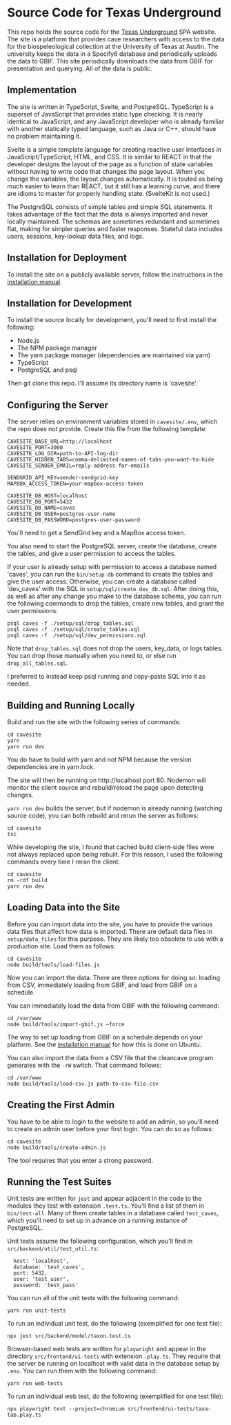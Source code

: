 # Source Code for Texas Underground

This repo holds the source code for the [Texas Underground](http://caves.tacc.utexas.edu) SPA website. The site is a platform that provides cave researchers with access to the data for the biospeleological collection at the University of Texas at Austin. The university keeps the data in a Specify6 database and periodically uploads the data to GBIF. This site periodically downloads the data from GBIF for presentation and querying. All of the data is public.

## Implementation

The site is written in TypeScript, Svelte, and PostgreSQL. TypeScript is a superset of JavaScript that provides static type checking. It is nearly identical to JavaScript, and any JavaScript developer who is already familiar with another statically typed language, such as Java or C++, should have no problem maintaining it.

Svelte is a simple template language for creating reactive user interfaces in JavaScript/TypeScript, HTML, and CSS. It is similar to REACT in that the developer designs the layout of the page as a function of state variables without having to write code that changes the page layout. When you change the variables, the layout changes automatically. It is touted as being much easier to learn than REACT, but it still has a learning curve, and there are idioms to master for properly handling state. (SvelteKit is not used.)

The PostgreSQL consists of simple tables and simple SQL statements. It takes advantage of the fact that the data is always imported and never locally maintained. The schemas are sometimes redundant and sometimes flat, making for simpler queries and faster responses. Stateful data includes users, sessions, key-lookup data files, and logs.

## Installation for Deployment

To install the site on a publicly available server, follow the instructions in the [installation manual](https://github.com/ut-entomology/cavesite/blob/main/setup/installation-manual.md).

## Installation for Development

To install the source locally for development, you'll need to first install the following:

- Node.js
- The NPM package manager
- The yarn package manager (dependencies are maintained via yarn)
- TypeScript
- PostgreSQL and psql

Then git clone this repo. I'll assume its directory name is 'cavesite'.

## Configuring the Server

The server relies on environment variables stored in `cavesite/.env`, which the repo does not provide. Create this file from the following template:

```
CAVESITE_BASE_URL=http://localhost
CAVESITE_PORT=3000
CAVESITE_LOG_DIR=path-to-API-log-dir
CAVESITE_HIDDEN_TABS=comma-delimited-names-of-tabs-you-want-to-hide
CAVESITE_SENDER_EMAIL=reply-address-for-emails

SENDGRID_API_KEY=sender-sendgrid-key
MAPBOX_ACCESS_TOKEN=your-mapbox-access-token

CAVESITE_DB_HOST=localhost
CAVESITE_DB_PORT=5432
CAVESITE_DB_NAME=caves
CAVESITE_DB_USER=postgres-user-name
CAVESITE_DB_PASSWORD=postgres-user-password
```

You'll need to get a SendGrid key and a MapBox access token.

You also need to start the PostgreSQL server, create the database, create the tables, and give a user permission to access the tables.

If your user is already setup with permission to access a database named 'caves', you can run the `bin/setup-db` command to create the tables and give the user access. Otherwise, you can create a database called 'dev_caves' with the SQL in `setup/sql/create_dev_db.sql`. After doing this, as well as after any change you make to the database schema, you can run the following commands to drop the tables, create new tables, and grant the user permissions:

```
psql caves -f ./setup/sql/drop_tables.sql
psql caves -f ./setup/sql/create_tables.sql
psql caves -f ./setup/sql/dev_permissions.sql
```

Note that `drop_tables.sql` does not drop the users, key_data, or logs tables. You can drop those manually when you need to, or else run `drop_all_tables.sql`.

I preferred to instead keep psql running and copy-paste SQL into it as needed.

## Building and Running Locally

Build and run the site with the following series of commands:

```
cd cavesite
yarn
yarn run dev
```

You do have to build with yarn and not NPM because the version dependencies are in yarn.lock.

The site will then be running on http://localhost port 80. Nodemon will monitor the client source and rebuild/reload the page upon detecting changes.

`yarn run dev` builds the server, but if nodemon is already running (watching source code), you can both rebuild and rerun the server as follows:

```
cd cavesite
tsc
```

While developing the site, I found that cached build client-side files were not always replaced upon being rebuilt. For this reason, I used the following commands every time I reran the client:

```
cd cavesite
rm -rdf build
yarn run dev
```

## Loading Data into the Site

Before you can import data into the site, you have to provide the various data files that affect how data is imported. There are default data files in `setup/data_files` for this purpose. They are likely too obsolete to use with a production site. Load them as follows:

```
cd cavesite
node build/tools/load-files.js
```

Now you can import the data. There are three options for doing so: loading from CSV, immediately loading from GBIF, and load from GBIF on a schedule.

You can immediately load the data from GBIF with the following command:

```
cd /var/www
node build/tools/import-gbif.js –force
```

The way to set up loading from GBIF on a schedule depends on your platform. See the [installation manual](https://github.com/ut-entomology/cavesite/blob/main/setup/installation-manual.md#importing-from-gbif) for how this is done on Ubuntu.

You can also import the data from a CSV file that the cleancave program generates with the `-rW` switch. That command follows:

```
cd /var/www
node build/tools/load-csv.js path-to-csv-file.csv
```

## Creating the First Admin

You have to be able to login to the website to add an admin, so you'll need to create an admin user before your first login. You can do so as follows:

```
cd cavesite
node build/tools/create-admin.js
```

The tool requires that you enter a strong password.

## Running the Test Suites

Unit tests are written for `jest` and appear adjacent in the code to the modules they test with extension `.test.ts`. You'll find a list of them in `bin/test-all`. Many of them create tables in a database called `test_caves`, which you'll need to set up in advance on a running instance of PostgreSQL.

Unit tests assume the following configuration, which you'll find in `src/backend/util/test_util.ts`:

```
  host: 'localhost',
  database: 'test_caves',
  port: 5432,
  user: 'test_user',
  password: 'test_pass'
```

You can run all of the unit tests with the following command:

```
yarn run unit-tests
```

To run an individual unit test, do the following (exemplified for one test file):

```
npx jest src/backend/model/taxon.test.ts
```

Browser-based web tests are written for `playwright` and appear in the directory `src/frontend/ui-tests` with extension `.play.ts`. They require that the server be running on localhost with valid data in the database setup by `.env`. You can run them with the following command:

```
yarn run web-tests
```

To run an individual web test, do the following (exemplified for one test file):

```
npx playwright test --project=chromium src/frontend/ui-tests/taxa-tab.play.ts
```
